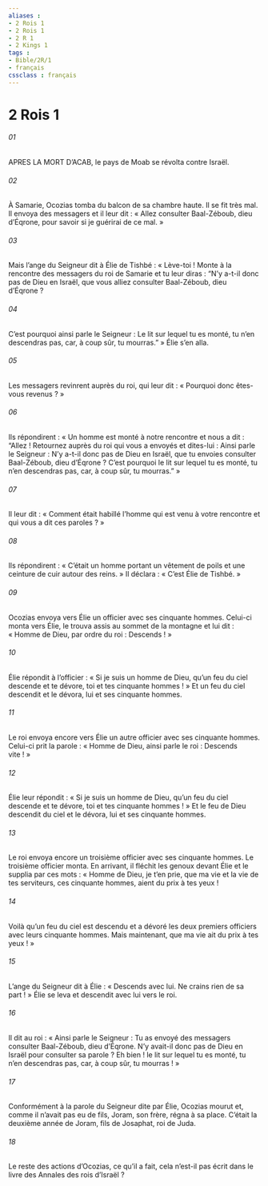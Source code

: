 ```yaml
---
aliases : 
- 2 Rois 1
- 2 Rois 1
- 2 R 1
- 2 Kings 1
tags : 
- Bible/2R/1
- français
cssclass : français
---
```


# 2 Rois 1

###### 01
APRES LA MORT D’ACAB, le pays de Moab se révolta contre Israël.
###### 02
À Samarie, Ocozias tomba du balcon de sa chambre haute. Il se fit très mal. Il envoya des messagers et il leur dit : « Allez consulter Baal-Zéboub, dieu d’Éqrone, pour savoir si je guérirai de ce mal. »
###### 03
Mais l’ange du Seigneur dit à Élie de Tishbé : « Lève-toi ! Monte à la rencontre des messagers du roi de Samarie et tu leur diras : “N’y a-t-il donc pas de Dieu en Israël, que vous alliez consulter Baal-Zéboub, dieu d’Éqrone ?
###### 04
C’est pourquoi ainsi parle le Seigneur : Le lit sur lequel tu es monté, tu n’en descendras pas, car, à coup sûr, tu mourras.” » Élie s’en alla.
###### 05
Les messagers revinrent auprès du roi, qui leur dit : « Pourquoi donc êtes-vous revenus ? »
###### 06
Ils répondirent : « Un homme est monté à notre rencontre et nous a dit : “Allez ! Retournez auprès du roi qui vous a envoyés et dites-lui : Ainsi parle le Seigneur : N’y a-t-il donc pas de Dieu en Israël, que tu envoies consulter Baal-Zéboub, dieu d’Éqrone ? C’est pourquoi le lit sur lequel tu es monté, tu n’en descendras pas, car, à coup sûr, tu mourras.” »
###### 07
Il leur dit : « Comment était habillé l’homme qui est venu à votre rencontre et qui vous a dit ces paroles ? »
###### 08
Ils répondirent : « C’était un homme portant un vêtement de poils et une ceinture de cuir autour des reins. » Il déclara : « C’est Élie de Tishbé. »
###### 09
Ocozias envoya vers Élie un officier avec ses cinquante hommes. Celui-ci monta vers Élie, le trouva assis au sommet de la montagne et lui dit : « Homme de Dieu, par ordre du roi : Descends ! »
###### 10
Élie répondit à l’officier : « Si je suis un homme de Dieu, qu’un feu du ciel descende et te dévore, toi et tes cinquante hommes ! » Et un feu du ciel descendit et le dévora, lui et ses cinquante hommes.
###### 11
Le roi envoya encore vers Élie un autre officier avec ses cinquante hommes. Celui-ci prit la parole : « Homme de Dieu, ainsi parle le roi : Descends vite ! »
###### 12
Élie leur répondit : « Si je suis un homme de Dieu, qu’un feu du ciel descende et te dévore, toi et tes cinquante hommes ! » Et le feu de Dieu descendit du ciel et le dévora, lui et ses cinquante hommes.
###### 13
Le roi envoya encore un troisième officier avec ses cinquante hommes. Le troisième officier monta. En arrivant, il fléchit les genoux devant Élie et le supplia par ces mots : « Homme de Dieu, je t’en prie, que ma vie et la vie de tes serviteurs, ces cinquante hommes, aient du prix à tes yeux !
###### 14
Voilà qu’un feu du ciel est descendu et a dévoré les deux premiers officiers avec leurs cinquante hommes. Mais maintenant, que ma vie ait du prix à tes yeux ! »
###### 15
L’ange du Seigneur dit à Élie : « Descends avec lui. Ne crains rien de sa part ! » Élie se leva et descendit avec lui vers le roi.
###### 16
Il dit au roi : « Ainsi parle le Seigneur : Tu as envoyé des messagers consulter Baal-Zéboub, dieu d’Éqrone. N’y avait-il donc pas de Dieu en Israël pour consulter sa parole ? Eh bien ! le lit sur lequel tu es monté, tu n’en descendras pas, car, à coup sûr, tu mourras ! »
###### 17
Conformément à la parole du Seigneur dite par Élie, Ocozias mourut et, comme il n’avait pas eu de fils, Joram, son frère, régna à sa place. C’était la deuxième année de Joram, fils de Josaphat, roi de Juda.
###### 18
Le reste des actions d’Ocozias, ce qu’il a fait,
cela n’est-il pas écrit dans le livre des Annales des rois d’Israël ?
